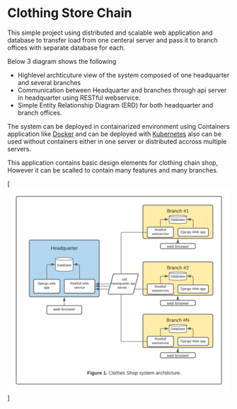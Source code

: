 # Clothing Store Chain

This simple project using distributed and scalable web application and database to transfer load from one centeral server
and pass it to branch offices with separate database for each.

Below 3 diagram shows the following

* Highlevel archticuture view of the system composed of one headquarter and several branches
* Communication between Headquarter and branches through api server in headquarter using RESTful webservice.
* Simple Entity Relationship Diagram (ERD) for both headquarter and branch offices.

The system can be deployed in containarized environment using Containers application like [Docker](https://docker.org)
and can be deployed with [Kubernetes](https://Kubernetes.io) also can be used without containers either in one server or distributed accross multiple servers.

This application contains basic design elements for clothing chain shop, However it can be scalled to contain many features and many branches.

[![System Architecture](https://github.com/amrabouelenin/clothing-store-chain/blob/master/Clothes%20Shop%20-%20%20Scalable%20Archticture.png)]

